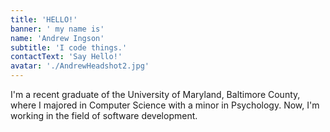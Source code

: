 ```yaml
---
title: 'HELLO!'
banner: ' my name is'
name: 'Andrew Ingson'
subtitle: 'I code things.'
contactText: 'Say Hello!'
avatar: './AndrewHeadshot2.jpg'
---
```


I'm a recent graduate of the University of Maryland, Baltimore County, where I majored in Computer Science with a minor in Psychology. Now, I'm working in the field of software development.

